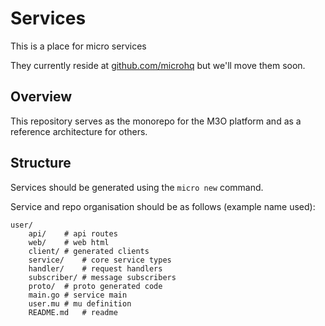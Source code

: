 # Services

This is a place for micro services

They currently reside at [github.com/microhq](https://github.com/microhq) but we'll move them soon.

## Overview

This repository serves as the monorepo for the M3O platform and as a reference architecture for others.

## Structure

Services should be generated using the `micro new` command.

Service and repo organisation should be as follows (example name used):

```
user/
    api/	# api routes
    web/	# web html
    client/	# generated clients
    service/	# core service types
    handler/	# request handlers
    subscriber/	# message subscribers
    proto/	# proto generated code
    main.go	# service main
    user.mu	# mu definition
    README.md	# readme
```

